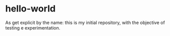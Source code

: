 # hello-world

As get explicit by the name: this is my initial repository, with the objective of testing e experimentation.

